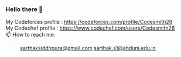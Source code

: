 ### Hello there 👋
My Codeforces profile : https://codeforces.com/profile/Codesmith28 <br>
My Codechef profile : https://www.codechef.com/users/Codesmith28 <br>
📫 How to reach me: <br>
  > sarthaksiddhpura@gmail.com
  > sarthak.s1@ahduni.edu.in


<!--
**Codesmith28/Codesmith28** is a ✨ _special_ ✨ repository because its `README.md` (this file) appears on your GitHub profile.

Here are some ideas to get you started:

- 🔭 I’m currently working on ...
- 🌱 I’m currently learning ...
- 👯 I’m looking to collaborate on ...
- 🤔 I’m looking for help with ...
- 💬 Ask me about ...
- 
- 😄 Pronouns: ...
- ⚡ Fun fact: ...
-->

